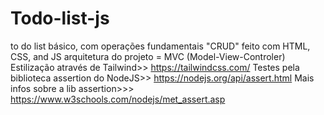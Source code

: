 # Todo-list-js
 to do list básico, com operações fundamentais "CRUD" 
 feito com HTML, CSS, and JS
 arquitetura do projeto = MVC (Model-View-Controler)
 Estilização através de Tailwind>>    https://tailwindcss.com/
 Testes pela biblioteca assertion do NodeJS>>   https://nodejs.org/api/assert.html
 Mais infos sobre a lib assertion>>>   https://www.w3schools.com/nodejs/met_assert.asp
